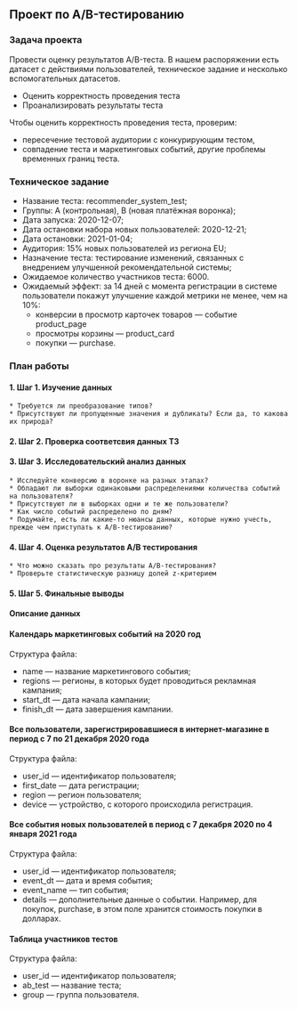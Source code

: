 ## Проект по А/B-тестированию

### Задача проекта

Провести оценку результатов A/B-теста. В нашем распоряжении есть датасет с действиями пользователей, техническое задание и несколько вспомогательных датасетов.
* Оценить корректность проведения теста
* Проанализировать результаты теста

Чтобы оценить корректность проведения теста, проверим:
* пересечение тестовой аудитории с конкурирующим тестом,
* совпадение теста и маркетинговых событий, другие проблемы временных границ теста.

### Техническое задание

* Название теста: recommender_system_test;
* Группы: А (контрольная), B (новая платёжная воронка);
* Дата запуска: 2020-12-07;
* Дата остановки набора новых пользователей: 2020-12-21;
* Дата остановки: 2021-01-04;
* Аудитория: 15% новых пользователей из региона EU;
* Назначение теста: тестирование изменений, связанных с внедрением улучшенной рекомендательной системы;
* Ожидаемое количество участников теста: 6000.
* Ожидаемый эффект: за 14 дней с момента регистрации в системе пользователи покажут улучшение каждой метрики не менее, чем на 10%:
    * конверсии в просмотр карточек товаров — событие product_page
    * просмотры корзины — product_card
    * покупки — purchase.

### План работы

#### 1. Шаг 1. Изучение данных
    * Требуется ли преобразование типов?
    * Присутствуют ли пропущенные значения и дубликаты? Если да, то какова их природа?
    
#### 2. Шаг 2. Проверка соответсвия данных ТЗ
    
#### 3. Шаг 3. Исследовательский анализ данных
    * Исследуйте конверсию в воронке на разных этапах?
    * Обладают ли выборки одинаковыми распределениями количества событий на пользователя?
    * Присутствуют ли в выборках одни и те же пользователи?
    * Как число событий распределено по дням?
    * Подумайте, есть ли какие-то нюансы данных, которые нужно учесть, прежде чем приступать к A/B-тестированию?
    
#### 4. Шаг 4. Оценка результатов А/В тестирования
    * Что можно сказать про результаты A/B-тестирования?
    * Проверьте статистическую разницу долей z-критерием
    
#### 5. Шаг 5. Финальные выводы

#### Описание данных

#### Календарь маркетинговых событий на 2020 год

Структура файла:
* name — название маркетингового события;
* regions — регионы, в которых будет проводиться рекламная кампания;
* start_dt — дата начала кампании;
* finish_dt — дата завершения кампании.

#### Все пользователи, зарегистрировавшиеся в интернет-магазине в период с 7 по 21 декабря 2020 года

Структура файла:

* user_id — идентификатор пользователя;
* first_date — дата регистрации;
* region — регион пользователя;
* device — устройство, с которого происходила регистрация.

#### Все события новых пользователей в период с 7 декабря 2020 по 4 января 2021 года

Структура файла:

* user_id — идентификатор пользователя;
* event_dt — дата и время события;
* event_name — тип события;
* details — дополнительные данные о событии. Например, для покупок, purchase, в этом поле хранится стоимость покупки в долларах.

#### Таблица участников тестов

Структура файла:

* user_id — идентификатор пользователя;
* ab_test — название теста;
* group — группа пользователя.
